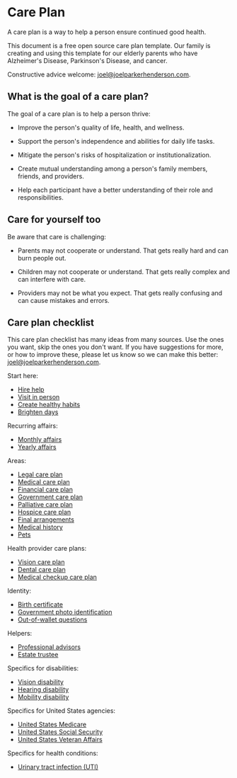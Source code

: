 # Care Plan

A care plan is a way to help a person ensure continued good health.

This document is a free open source care plan template. Our family is creating and using this template for our elderly parents who have Alzheimer's Disease, Parkinson's Disease, and cancer.

Constructive advice welcome: joel@joelparkerhenderson.com.


## What is the goal of a care plan?

The goal of a care plan is to help a person thrive:

* Improve the person's quality of life, health, and wellness.

* Support the person's independence and abilities for daily life tasks.

* Mitigate the person's risks of hospitalization or institutionalization.

* Create mutual understanding among a person's family members, friends, and providers.

* Help each participant have a better understanding of their role and responsibilities.


## Care for yourself too

Be aware that care is challenging:

* Parents may not cooperate or understand. That gets really hard and can burn people out.

* Children may not cooperate or understand. That gets really complex and can interfere with care.

* Providers may not be what you expect. That gets really confusing and can cause mistakes and errors.


## Care plan checklist

This care plan checklist has many ideas from many sources. Use the ones you want, skip the ones you don't want. If you have suggestions for more, or how to improve these, please let us know so we can make this better: joel@joelparkerhenderson.com.

Start here:

* [Hire help](doc/hire-help/)
* [Visit in person](doc/visit-in-person/)
* [Create healthy habits](doc/create-healthy-habits/)
* [Brighten days](doc/brighten-days/)

Recurring affairs:

* [Monthly affairs](doc/monthly-affairs/)
* [Yearly affairs](doc/yearly-affairs/)

Areas:

* [Legal care plan](doc/legal-care-plan/)
* [Medical care plan](doc/medical-care-plan/)
* [Financial care plan](doc/financial-care-plan/)
* [Government care plan](doc/government-care-plan/)
* [Palliative care plan](doc/palliative-care-plan/)
* [Hospice care plan](doc/hospice-care-plan/)
* [Final arrangements](doc/final-arrangements/)
* [Medical history](doc/medical-history/)
* [Pets](doc/pets/)

Health provider care plans:

* [Vision care plan](doc/vision-care-plan/)
* [Dental care plan](doc/dental-care-plan/)
* [Medical checkup care plan](doc/medical-checkup-care-plan/)

Identity:

* [Birth certificate](doc/birth-certificate/)
* [Government photo identification](doc/government-photo-identification/)
* [Out-of-wallet questions](doc/out-of-wallet-questions/)

Helpers:

* [Professional advisors](doc/professional-advisors/)
* [Estate trustee](doc/estate-trustee/)

Specifics for disabilities:

* [Vision disability](doc/vision-disability/)
* [Hearing disability](doc/hearing-disability/)
* [Mobility disability](doc/mobility-disability/)

Specifics for United States agencies:

* [United States Medicare](doc/united-states-medicare/)
* [United States Social Security](doc/united-states-social-security/)
* [United States Veteran Affairs](doc/united-states-veteran-affairs/)

Specifics for health conditions:

* [Urinary tract infection (UTI)](doc/urinary-tract-infection/)
